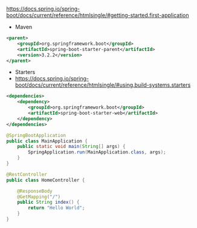 https://docs.spring.io/spring-boot/docs/current/reference/htmlsingle/#getting-started.first-application

- Maven

```xml
<parent>
    <groupId>org.springframework.boot</groupId>
    <artifactId>spring-boot-starter-parent</artifactId>
    <version>3.2.2</version>
</parent>
```

- Starters
- https://docs.spring.io/spring-boot/docs/current/reference/htmlsingle/#using.build-systems.starters

```xml
<dependencies>
    <dependency>
        <groupId>org.springframework.boot</groupId>
        <artifactId>spring-boot-starter-web</artifactId>
    </dependency>
</dependencies>
```

```java
@SpringBootApplication
public class MainApplication {
    public static void main(String[] args) {
        SpringApplication.run(MainApplication.class, args);
    }
}
```

```java
@RestController
public class HomeController {

    @ResponseBody
    @GetMapping("/")
    public String index() {
        return "Hello World";
    }
}
```